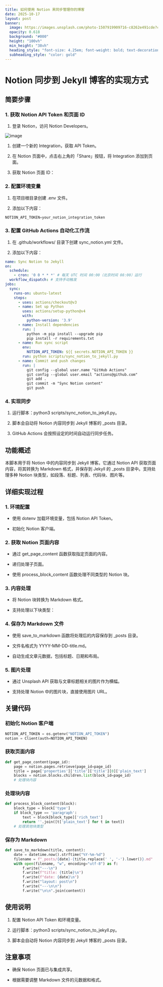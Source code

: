 ```yaml
---
title: 如何使用 Notion 来同步管理你的博客
date: 2025-10-17
layout: post
banner:
  image: https://images.unsplash.com/photo-1507919909716-c8262e491cde?crop=entropy&cs=tinysrgb&fit=max&fm=jpg&ixid=M3w2OTIwMzJ8MHwxfHJhbmRvbXx8fHx8fHx8fDE3NjA3MzI1ODh8&ixlib=rb-4.1.0&q=80&w=1080
  opacity: 0.618
  background: "#000"
  height: "100vh"
  min_height: "38vh"
  heading_style: "font-size: 4.25em; font-weight: bold; text-decoration: underline"
  subheading_style: "color: gold"
---
```


# Notion 同步到 Jekyll 博客的实现方式

## 简要步骤

### 1. 获取 Notion API Token 和页面 ID

1. 登录 Notion，访问 Notion Developers。

![image](https://prod-files-secure.s3.us-west-2.amazonaws.com/a7a0cc5a-89b9-4cda-8686-1fba0ca52f40/d19c1afe-dea5-4312-9333-786b0ba83054/image.png?X-Amz-Algorithm=AWS4-HMAC-SHA256&X-Amz-Content-Sha256=UNSIGNED-PAYLOAD&X-Amz-Credential=ASIAZI2LB466RDXKMCAM%2F20251017%2Fus-west-2%2Fs3%2Faws4_request&X-Amz-Date=20251017T202307Z&X-Amz-Expires=3600&X-Amz-Security-Token=IQoJb3JpZ2luX2VjEAMaCXVzLXdlc3QtMiJIMEYCIQCGEFz3I6xggLncMh%2B7YAWEFJJ8kfnSX2uVgFff8TaXQAIhALylmaSk%2BmSm0nBax3gZSP33owlCNm3QQ7%2F9foofAvz4KogECKz%2F%2F%2F%2F%2F%2F%2F%2F%2F%2FwEQABoMNjM3NDIzMTgzODA1IgwbZx%2BGUgJQ2LlZUdIq3APZavs1f6SbhDnzVDi2BVCgYD82xvbl297DhSK6uRutxMlVEmpwOyGOMBc9YEk3je9iafehnxKLAJ1Af%2FkurJ6PiMf4lQyRtkmvVjdrZWof3b2V8zMThSinacK%2F3kvxHuB8cjFxDbzFRH6i9ptUX32olKBQVA6OMq0b%2FJeFtl6zGxjEav8HdgIc0Bk0%2FF9fXAXOmVvHdK8aaD0meiqz2RcvCX3sgaKb16btRUm%2BwdoOrDAFshiM%2FaoTYA%2BNBjaLiG52nr%2BdfzaT%2Bp9qizIIRtcfFRh35GpT4snO14FXZFQMg7edLCfxff%2FUeZeTUMfhmXLc%2FqHlvRE9nRa1W%2BvbnvD4hqjYcrJozSL%2BWf4SPkdrtAOJLKIPfWvaAHfoveNeOaQbH3oxYg2M%2BW7RpSx46lXQ6%2FsAe9XqqM6jW2MZpDclV3YSOoy80WRoQfaDjpp8j9pVkcLnCs1tz49mgRB%2BS2%2F%2BEVFa7cygNcVyRKk2qtAe0WFlAxkc5FU2XvtArhTWO%2BgwVftuC7Yvk7rGVRgsLSdqxgjjCh7x5pTBJdI8Jg6KtuzVHAfbXQ2S3VJIzq0dYi2Of3l5EmdmxiPv%2BPdE4qchbW%2BNpSPsKfNLq32nq6hjdxybRH3P7z%2FQ2p13CjDJnsrHBjqkAcmJrW5WuuUER%2FYLE27N4%2FLRU4RRvuZ%2BXPHg1lSlELxtQ7nqC1VsMmXtVKo6B%2B%2BUTk2xT1FPK8dKACa8coDB84RcSKDcgxrLbZEJ1tQCkyBCR9uLQOEOMvNT55wGbHwMGCee2VdycbMYbp8WISuz767HOu6YkLdABVqjLAdXr8prsrX6sVqk0DNWJ7joqhCuYDO9VWcKkevTpTiZ72UhqmZuCbfb&X-Amz-Signature=02a9a4e26e06d383ad9523fed68875d7cb3a73b3912e899cea5524454138d246&X-Amz-SignedHeaders=host&x-amz-checksum-mode=ENABLED&x-id=GetObject)

1. 创建一个新的 Integration，获取 API Token。

1. 在 Notion 页面中，点击右上角的「Share」按钮，将 Integration 添加到页面。

1. 获取 Notion 页面 ID：


### 2. 配置环境变量

1. 在项目根目录创建 .env 文件。

1. 添加以下内容：

```javascript
NOTION_API_TOKEN=your_notion_integration_token
```

### 3. 配置 GitHub Actions 自动化工作流

1. 在 .github/workflows/ 目录下创建 sync_notion.yml 文件。

1. 添加以下内容：

```yaml
name: Sync Notion to Jekyll
on:
  schedule:
    - cron: '0 0 * * *' # 每天 UTC 时间 00:00（北京时间 08:00）运行
  workflow_dispatch: # 支持手动触发
jobs:
  sync:
    runs-on: ubuntu-latest
    steps:
      - uses: actions/checkout@v3
      - name: Set up Python
        uses: actions/setup-python@v4
        with:
          python-version: '3.9'
      - name: Install dependencies
        run: |
          python -m pip install --upgrade pip
          pip install -r requirements.txt
      - name: Run sync script
        env:
          NOTION_API_TOKEN: ${{ secrets.NOTION_API_TOKEN }}
        run: python scripts/sync_notion_to_jekyll.py
      - name: Commit and push changes
        run: |
          git config --global user.name "GitHub Actions"
          git config --global user.email "actions@github.com"
          git add .
          git commit -m "Sync Notion content"
          git push
```

### 4. 实现同步

1. 运行脚本：python3 scripts/sync_notion_to_jekyll.py。

1. 脚本会自动将 Notion 内容同步到 Jekyll 博客的 _posts 目录。

1. GitHub Actions 会按照设定的时间自动运行同步任务。

## 功能概述

本脚本用于将 Notion 中的内容同步到 Jekyll 博客。它通过 Notion API 获取页面内容，将其转换为 Markdown 格式，并保存到 Jekyll 的 _posts 目录中。支持处理多种 Notion 块类型，如段落、标题、列表、代码块、图片等。

## 详细实现过程

### 1. 环境配置

- 使用 dotenv 加载环境变量，包括 Notion API Token。

- 初始化 Notion 客户端。

### 2. 获取 Notion 页面内容

- 通过 get_page_content 函数获取指定页面的内容。

- 递归处理子页面。

- 使用 process_block_content 函数处理不同类型的 Notion 块。

### 3. 内容处理

- 将 Notion 块转换为 Markdown 格式。

- 支持处理以下块类型：


### 4. 保存为 Markdown 文件

- 使用 save_to_markdown 函数将处理后的内容保存到 _posts 目录。

- 文件名格式为 YYYY-MM-DD-title.md。

- 自动生成文章元数据，包括标题、日期和布局。

### 5. 图片处理

- 通过 Unsplash API 获取与文章标题相关的图片作为横幅。

- 支持处理 Notion 中的图片块，直接使用图片 URL。

## 关键代码

### 初始化 Notion 客户端

```python
NOTION_API_TOKEN = os.getenv("NOTION_API_TOKEN")
notion = Client(auth=NOTION_API_TOKEN)
```

### 获取页面内容

```python
def get_page_content(page_id):
    page = notion.pages.retrieve(page_id=page_id)
    title = page['properties']['title']['title'][0]['plain_text']
    blocks = notion.blocks.children.list(block_id=page_id)
    # 处理块内容
```

### 处理块内容

```python
def process_block_content(block):
    block_type = block['type']
    if block_type == 'paragraph':
        text = block[block_type]['rich_text']
        return ''.join([t['plain_text'] for t in text])
    # 处理其他块类型
```

### 保存为 Markdown

```python
def save_to_markdown(title, content):
    date = datetime.now().strftime("%Y-%m-%d")
    filename = f"_posts/{date}-{title.replace(' ', '-').lower()}.md"
    with open(filename, "w", encoding="utf-8") as f:
        f.write("---\n")
        f.write(f"title: {title}\n")
        f.write(f"date: {date}\n")
        f.write("layout: post\n")
        f.write("---\n\n")
        f.write("\n\n".join(content))
```

## 使用说明

1. 配置 Notion API Token 和环境变量。

1. 运行脚本：python3 scripts/sync_notion_to_jekyll.py。

1. 脚本会自动将 Notion 内容同步到 Jekyll 博客的 _posts 目录。

## 注意事项

- 确保 Notion 页面已与集成共享。

- 根据需要调整 Markdown 文件的元数据和格式。
